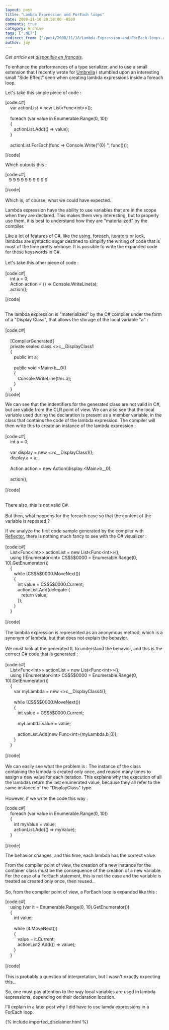 ```yaml
---
layout: post
title: "Lambda Expression and ForEach loops"
date: 2008-11-18 20:58:00 -0500
comments: true
category: Archive
tags: [".NET"]
redirect_from: ["/post/2008/11/18/Lambda-Expression-and-ForEach-loops.aspx", "/post/2008/11/18/lambda-expression-and-foreach-loops.aspx"]
author: jay
---
```

<!-- more -->
<p>
<em>Cet article est <a href="http://blogs.codes-sources.com/jay/archive/2008/11/19/expressions-lambda-et-boucles-foreach.aspx" target="_blank" title="Expressions Lambda et boucles ForEach">disponible en fran&ccedil;ais</a>. </em>
</p>
<p>
To enhance the performances of a type serializer, and to use a small extension that I recently wrote for <a href="http://www.codeplex.com/umbrella" target="_blank" title="Umbrella - Codeplex">Umbrella</a> I stumbled upon an interesting small &quot;Side Effect&quot; seen when creating lambda expressions inside a foreach loop.
</p>
<p>
Let&#39;s take this simple piece of code : 
</p>
<p>
[code:c#]
<br />
&nbsp;&nbsp;&nbsp;    var actionList = new List&lt;Func&lt;int&gt;&gt;();<br />
<br />
&nbsp;&nbsp;&nbsp;    foreach (var value in Enumerable.Range(0, 10))<br />
&nbsp;&nbsp;&nbsp;    {<br />
&nbsp;&nbsp;&nbsp;&nbsp;&nbsp;&nbsp;       actionList.Add(() =&gt; value);<br />
&nbsp;&nbsp;&nbsp;    }<br />
<br />
&nbsp;&nbsp;&nbsp;    actionList.ForEach(func =&gt; Console.Write(&quot;{0} &quot;, func()));
</p>
<p>
[/code]
</p>
<p>
Which outputs this : 
</p>
<p>
[code:c#]
<br />
&nbsp;&nbsp; 9 9 9 9 9 9 9 9 9 9
</p>
<p>
[/code]<br />
<br />
Which is, of course, what we could have expected.
</p>
<p>
Lambda expression have the ability to use variables that are in the scope when they are declared. This makes them very interesting, but to properly use them, it is best to understand how they are &quot;materialized&quot; by the compiler. 
</p>
<p>
Like a lot of features of C#, like the <a href="http://msdn.microsoft.com/en-us/library/aa664736.aspx" target="_blank" title="C# using">using</a>, foreach, <a href="http://msdn.microsoft.com/en-us/library/dscyy5s0.aspx" target="_blank" title="C# Iterators">iterators</a> or <a href="http://msdn.microsoft.com/en-us/library/c5kehkcz%28VS.80%29.aspx" target="_blank" title="C# lock">lock</a>, lambdas are syntactic sugar destined to simplify the writing of code that is most of the time pretty verbose. It is possible to write the expanded code for these keyswords in C#.<br />
<br />
Let&#39;s take this other piece of code :<br />
<br />
<span style="color: Black; background-color: transparent; font-family: Courier New; font-size: 11px; font-weight: normal"></span>[code:c#]
<br />
&nbsp; &nbsp;    int a = 0;<br />
&nbsp;&nbsp;&nbsp;    Action action = () =&gt; Console.WriteLine(a);<br />
&nbsp;&nbsp;&nbsp;    action();
</p>
<p>
[/code]
</p>
<p>
<br />
The lambda expression is &quot;materialized&quot; by the C# compiler under the form of a &quot;Display Class&quot;, that allows the storage of the local variable &quot;a&quot; :<br />
<br />
[code:c#]
<br />
<br />
&nbsp;&nbsp;&nbsp; [CompilerGenerated]<br />
&nbsp;&nbsp;&nbsp;   private sealed class &lt;&gt;c__DisplayClass1<br />
&nbsp;&nbsp;&nbsp;   {<br />
&nbsp;&nbsp;&nbsp;&nbsp;&nbsp;&nbsp;       public int a;<br />
<br />
&nbsp;&nbsp;&nbsp;&nbsp;&nbsp;&nbsp;       public void &lt;Main&gt;b__0()<br />
&nbsp;&nbsp;&nbsp;&nbsp;&nbsp;&nbsp;       {<br />
&nbsp;&nbsp;&nbsp;&nbsp;&nbsp;&nbsp;&nbsp;&nbsp;&nbsp;          Console.WriteLine(this.a);<br />
&nbsp;&nbsp;&nbsp;&nbsp;&nbsp;&nbsp;       }<br />
&nbsp;&nbsp;&nbsp;   }
<br />
[/code]
</p>
<p>
We can see that the indentifiers for the generated class are not valid in C#, but are valide from the CLR point of view. We can also see that the local variable used during the declaration is present as a member variable, in the class that contains the code of the lambda expression. The compiler will then write this to create an instance of the lambda expression :<br />
<br />
[code:c#]
<br />
&nbsp;&nbsp;&nbsp;            int a = 0;<br />
<br />
&nbsp;&nbsp;&nbsp;            var display = new &lt;&gt;c__DisplayClass1();<br />
&nbsp;&nbsp;&nbsp;            display.a = a;<br />
<br />
&nbsp;&nbsp;&nbsp;            Action action = new Action(display.&lt;Main&gt;b__0);<br />
<br />
&nbsp;&nbsp;&nbsp;            action();<br />
<br />
[/code]
</p>
<p>
<br />
There also, this is not valid C#.<br />
<br />
But then, what happens for the foreach case so that the content of the variable is repeated ?
</p>
<p>
If we analyze the first code sample generated by the compiler with <a href="http://www.red-gate.com/products/reflector/" target="_blank" title="Reflector">Reflector</a>, there is nothing much fancy to see with the C# visualizer :<br />
<br />
[code:c#]
<br />
&nbsp;&nbsp;&nbsp;    List&lt;Func&lt;int&gt;&gt; actionList = new List&lt;Func&lt;int&gt;&gt;();<br />
&nbsp;&nbsp;&nbsp;    using (IEnumerator&lt;int&gt; CS$5$0000 = Enumerable.Range(0, 10).GetEnumerator())<br />
&nbsp;&nbsp;&nbsp;    {<br />
&nbsp;&nbsp;&nbsp;&nbsp;&nbsp;&nbsp;        while (CS$5$0000.MoveNext())<br />
&nbsp;&nbsp;&nbsp;&nbsp;&nbsp;&nbsp;        {<br />
&nbsp;&nbsp;&nbsp;&nbsp;&nbsp;&nbsp;&nbsp;&nbsp;&nbsp;            int value = CS$5$0000.Current;<br />
&nbsp;&nbsp;&nbsp;&nbsp;&nbsp;&nbsp;&nbsp;&nbsp;&nbsp;            actionList.Add(delegate {<br />
&nbsp;&nbsp;&nbsp;&nbsp;&nbsp;&nbsp;&nbsp;&nbsp;&nbsp;&nbsp;&nbsp;&nbsp;                return value;<br />
&nbsp;&nbsp;&nbsp;&nbsp;&nbsp;&nbsp;&nbsp;&nbsp;&nbsp;            });<br />
&nbsp;&nbsp;&nbsp;&nbsp;&nbsp;&nbsp;        }<br />
&nbsp;&nbsp;&nbsp;    }<br />
<br />
[/code]
<br />
<br />
The lambda expression is represented as an anonymous method, which is a synonym of lambda, but that does not explain the behavior.
<br />
<br />
We must look at the generated IL to understand the behavior, and this is the correct C# code that is generated :<br />
<br />
[code:c#]
<br />
&nbsp;&nbsp;&nbsp;            List&lt;Func&lt;int&gt;&gt; actionList = new List&lt;Func&lt;int&gt;&gt;();<br />
&nbsp;&nbsp;&nbsp;            using (IEnumerator&lt;int&gt; CS$5$0000 = Enumerable.Range(0, 10).GetEnumerator())<br />
&nbsp;&nbsp;&nbsp;            {<br />
&nbsp;&nbsp;&nbsp;&nbsp;&nbsp;&nbsp;               var myLambda = new &lt;&gt;c__DisplayClass4();<br />
<br />
&nbsp;&nbsp;&nbsp;&nbsp;&nbsp;&nbsp;               while (CS$5$0000.MoveNext())<br />
&nbsp;&nbsp;&nbsp;&nbsp;&nbsp;&nbsp;               {<br />
&nbsp;&nbsp;&nbsp;&nbsp;&nbsp;&nbsp;&nbsp;&nbsp;&nbsp;                  int value = CS$5$0000.Current;<br />
<br />
&nbsp;&nbsp;&nbsp;&nbsp;&nbsp;&nbsp;&nbsp;&nbsp;&nbsp; myLambda.value = value;<br />
<br />
&nbsp;&nbsp;&nbsp;&nbsp;&nbsp;&nbsp;&nbsp;&nbsp;&nbsp;                  actionList.Add(new Func&lt;int&gt;(myLambda.b_0));<br />
&nbsp;&nbsp;&nbsp;&nbsp;&nbsp;&nbsp;               }<br />
&nbsp;&nbsp;&nbsp;            }<br />
<br />
[/code]<br />
<br />
We can easily see what the problem is : The instance of the class containing the lambda is created only once, and reused many times to assign a new value for each iteration. This explains why the execution of all the lambdas return the last enumerated value, because they all refer to the same instance of the &quot;DisplayClass&quot; type.
<br />
<br />
However, if we write the code this way :
</p>
<p>
<span style="color: Black; background-color: transparent; font-family: Courier New; font-size: 11px; font-weight: normal"></span>[code:c#]
<br />
&nbsp;&nbsp;&nbsp;            foreach (var value in Enumerable.Range(0, 10))<br />
&nbsp;&nbsp;&nbsp;            {<br />
&nbsp;&nbsp;&nbsp;&nbsp;&nbsp;&nbsp;                int myValue = value;<br />
&nbsp;&nbsp;&nbsp;&nbsp;&nbsp;&nbsp;                actionList.Add(() =&gt; myValue);<br />
&nbsp;&nbsp;&nbsp;            }<br />
<br />
[/code]
</p>
<p>
The behavior changes, and this time, each lambda has the correct value.
</p>
<p>
From the compiler point of view, the creation of a new instance for the container class must be the consequence of the creation of a new variable. For the case of a ForEach statement, this is not the case and the variable is treated as created only once, then reused..<br />
<br />
So, from the compiler point of view, a ForEach loop is expanded like this :
</p>
<p>
[code:c#]
<br />
&nbsp;&nbsp;&nbsp;            using (var it = Enumerable.Range(0, 10).GetEnumerator())<br />
&nbsp;&nbsp;&nbsp;            {<br />
&nbsp;&nbsp;&nbsp;&nbsp;&nbsp;&nbsp;                int value;<br />
<br />
&nbsp;&nbsp;&nbsp;&nbsp;&nbsp;&nbsp;                while (it.MoveNext())<br />
&nbsp;&nbsp;&nbsp;&nbsp;&nbsp;&nbsp;                {<br />
&nbsp;&nbsp;&nbsp;&nbsp;&nbsp;&nbsp;&nbsp;&nbsp;&nbsp;                    value = it.Current;<br />
&nbsp;&nbsp;&nbsp;&nbsp;&nbsp;&nbsp;&nbsp;&nbsp;&nbsp;                    actionList2.Add(() =&gt; value);<br />
&nbsp;&nbsp;&nbsp;&nbsp;&nbsp;&nbsp;                }<br />
&nbsp;&nbsp;&nbsp;            }<br />
<br />
[/code]
<br />
<br />
This is probably a question of interpretation, but I wasn&#39;t exactly expecting this...
</p>
<p>
So, one must pay attention to the way local variables are used in lambda expressions, depending on their declaration location.
</p>
<p>
I&#39;ll explain in a later post why I did have to use lamda expressions in a ForEach loop.
</p>

{% include imported_disclaimer.html %}
